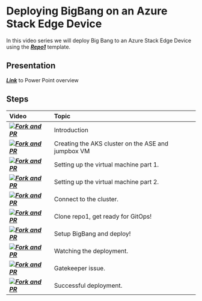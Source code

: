 # Deploying BigBang on an Azure Stack Edge Device

In this video series we will deploy Big Bang to an Azure Stack Edge Device using the ***[Repo1](https://repo1.dso.mil/platform-one/big-bang/customers/template/)*** template. 

## Presentation
***[Link](BigBang%20on%20ASE.pptx)*** to Power Point overview


## Steps

| Video | Topic
| :--------- | :---
| ***[![Fork and PR](https://img.youtube.com/vi/kNZG4U7gR58/1.jpg)](https://youtu.be/kNZG4U7gR58)*** | Introduction
| ***[![Fork and PR](https://img.youtube.com/vi/-mO1uEb_Wps/1.jpg)](https://youtu.be/-mO1uEb_Wps)*** | Creating the AKS cluster on the ASE and jumpbox VM
| ***[![Fork and PR](https://img.youtube.com/vi/1S9HA8b15f0/1.jpg)](https://youtu.be/1S9HA8b15f0)*** | Setting up the virtual machine part 1.
| ***[![Fork and PR](https://img.youtube.com/vi/K8WyvX_VyAA/1.jpg)](https://youtu.be/K8WyvX_VyAA)*** | Setting up the virtual machine part 2.
| ***[![Fork and PR](https://img.youtube.com/vi/UO8vyRhx_V4/1.jpg)](https://youtu.be/UO8vyRhx_V4)*** | Connect to the cluster.
| ***[![Fork and PR](https://img.youtube.com/vi/UUIm3jHX5_A/1.jpg)](https://youtu.be/UUIm3jHX5_A)*** | Clone repo1, get ready for GitOps!
| ***[![Fork and PR](https://img.youtube.com/vi/JvuZz8Ttznk/1.jpg)](https://youtu.be/JvuZz8Ttznk)*** | Setup BigBang and deploy!
| ***[![Fork and PR](https://img.youtube.com/vi/MPBkXFif-4o/1.jpg)](https://youtu.be/MPBkXFif-4o)*** | Watching the deployment.
| ***[![Fork and PR](https://img.youtube.com/vi/Xezpy7y_h3Y/1.jpg)](https://youtu.be/Xezpy7y_h3Y)*** | Gatekeeper issue.
| ***[![Fork and PR](https://img.youtube.com/vi/jigJ2QGlnlE/1.jpg)](https://youtu.be/jigJ2QGlnlE)*** | Successful deployment.













